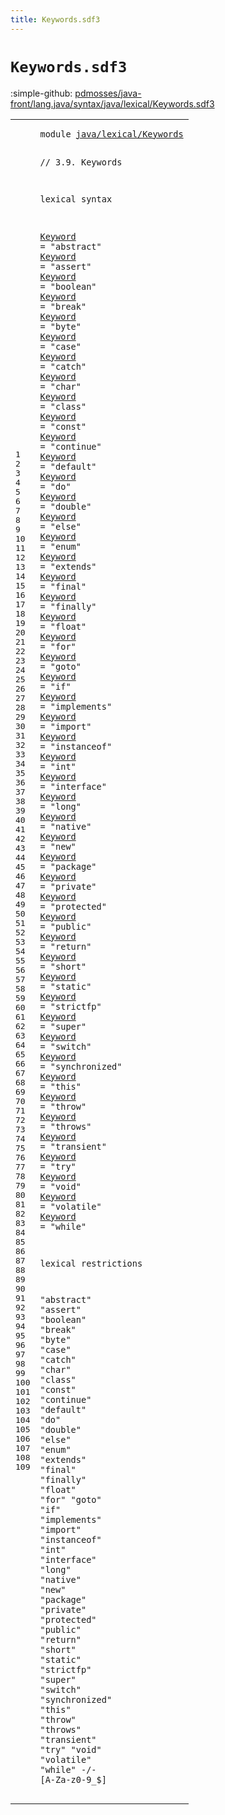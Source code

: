 ```yaml
---
title: Keywords.sdf3
---
```


# `Keywords.sdf3`

:simple-github: [pdmosses/java-front/lang.java/syntax/java/lexical/Keywords.sdf3]

[pdmosses/java-front/lang.java/syntax/java/lexical/Keywords.sdf3]: https://github.com/pdmosses/java-front/blob/master/lang.java/syntax/java/lexical/Keywords.sdf3 "The source file on GitHub"

<div class="sdf3"><table class="highlighttable"><tbody><tr><td class="linenos"><div class="linenodiv"><pre><span></span>1
2
3
4
5
6
7
8
9
10
11
12
13
14
15
16
17
18
19
20
21
22
23
24
25
26
27
28
29
30
31
32
33
34
35
36
37
38
39
40
41
42
43
44
45
46
47
48
49
50
51
52
53
54
55
56
57
58
59
60
61
62
63
64
65
66
67
68
69
70
71
72
73
74
75
76
77
78
79
80
81
82
83
84
85
86
87
88
89
90
91
92
93
94
95
96
97
98
99
100
101
102
103
104
105
106
107
108
109
</pre></div></td>
<td class="code"><pre><code><span class="keyword">module</span> <a href="../Main.sdf3#java/lexical/Keywords_120_141" id="java/lexical/Keywords_7_28" title="Referenced at ../Main.sdf3 line 8">java/lexical/Keywords</a>

<span class="layout">// 3.9. Keywords</span>

<span class="keyword">lexical syntax</span>

  <a href="../Identifiers.sdf3#Keyword_263_270" id="Keyword_66_73" title="Referenced at ../Identifiers.sdf3 line 28">Keyword</a> = <span class="cons_Lit">"abstract"</span>
  <a href="../Identifiers.sdf3#Keyword_263_270" id="Keyword_89_96" title="Referenced at ../Identifiers.sdf3 line 28">Keyword</a> = <span class="cons_Lit">"assert"</span>
  <a href="../Identifiers.sdf3#Keyword_263_270" id="Keyword_110_117" title="Referenced at ../Identifiers.sdf3 line 28">Keyword</a> = <span class="cons_Lit">"boolean"</span>
  <a href="../Identifiers.sdf3#Keyword_263_270" id="Keyword_132_139" title="Referenced at ../Identifiers.sdf3 line 28">Keyword</a> = <span class="cons_Lit">"break"</span>
  <a href="../Identifiers.sdf3#Keyword_263_270" id="Keyword_152_159" title="Referenced at ../Identifiers.sdf3 line 28">Keyword</a> = <span class="cons_Lit">"byte"</span>
  <a href="../Identifiers.sdf3#Keyword_263_270" id="Keyword_171_178" title="Referenced at ../Identifiers.sdf3 line 28">Keyword</a> = <span class="cons_Lit">"case"</span>
  <a href="../Identifiers.sdf3#Keyword_263_270" id="Keyword_190_197" title="Referenced at ../Identifiers.sdf3 line 28">Keyword</a> = <span class="cons_Lit">"catch"</span>
  <a href="../Identifiers.sdf3#Keyword_263_270" id="Keyword_210_217" title="Referenced at ../Identifiers.sdf3 line 28">Keyword</a> = <span class="cons_Lit">"char"</span>
  <a href="../Identifiers.sdf3#Keyword_263_270" id="Keyword_229_236" title="Referenced at ../Identifiers.sdf3 line 28">Keyword</a> = <span class="cons_Lit">"class"</span>
  <a href="../Identifiers.sdf3#Keyword_263_270" id="Keyword_249_256" title="Referenced at ../Identifiers.sdf3 line 28">Keyword</a> = <span class="cons_Lit">"const"</span>
  <a href="../Identifiers.sdf3#Keyword_263_270" id="Keyword_269_276" title="Referenced at ../Identifiers.sdf3 line 28">Keyword</a> = <span class="cons_Lit">"continue"</span>
  <a href="../Identifiers.sdf3#Keyword_263_270" id="Keyword_292_299" title="Referenced at ../Identifiers.sdf3 line 28">Keyword</a> = <span class="cons_Lit">"default"</span>
  <a href="../Identifiers.sdf3#Keyword_263_270" id="Keyword_314_321" title="Referenced at ../Identifiers.sdf3 line 28">Keyword</a> = <span class="cons_Lit">"do"</span>
  <a href="../Identifiers.sdf3#Keyword_263_270" id="Keyword_331_338" title="Referenced at ../Identifiers.sdf3 line 28">Keyword</a> = <span class="cons_Lit">"double"</span>
  <a href="../Identifiers.sdf3#Keyword_263_270" id="Keyword_352_359" title="Referenced at ../Identifiers.sdf3 line 28">Keyword</a> = <span class="cons_Lit">"else"</span>
  <a href="../Identifiers.sdf3#Keyword_263_270" id="Keyword_371_378" title="Referenced at ../Identifiers.sdf3 line 28">Keyword</a> = <span class="cons_Lit">"enum"</span>
  <a href="../Identifiers.sdf3#Keyword_263_270" id="Keyword_390_397" title="Referenced at ../Identifiers.sdf3 line 28">Keyword</a> = <span class="cons_Lit">"extends"</span>
  <a href="../Identifiers.sdf3#Keyword_263_270" id="Keyword_412_419" title="Referenced at ../Identifiers.sdf3 line 28">Keyword</a> = <span class="cons_Lit">"final"</span>
  <a href="../Identifiers.sdf3#Keyword_263_270" id="Keyword_432_439" title="Referenced at ../Identifiers.sdf3 line 28">Keyword</a> = <span class="cons_Lit">"finally"</span>
  <a href="../Identifiers.sdf3#Keyword_263_270" id="Keyword_454_461" title="Referenced at ../Identifiers.sdf3 line 28">Keyword</a> = <span class="cons_Lit">"float"</span>
  <a href="../Identifiers.sdf3#Keyword_263_270" id="Keyword_474_481" title="Referenced at ../Identifiers.sdf3 line 28">Keyword</a> = <span class="cons_Lit">"for"</span>
  <a href="../Identifiers.sdf3#Keyword_263_270" id="Keyword_492_499" title="Referenced at ../Identifiers.sdf3 line 28">Keyword</a> = <span class="cons_Lit">"goto"</span>
  <a href="../Identifiers.sdf3#Keyword_263_270" id="Keyword_511_518" title="Referenced at ../Identifiers.sdf3 line 28">Keyword</a> = <span class="cons_Lit">"if"</span>
  <a href="../Identifiers.sdf3#Keyword_263_270" id="Keyword_528_535" title="Referenced at ../Identifiers.sdf3 line 28">Keyword</a> = <span class="cons_Lit">"implements"</span>
  <a href="../Identifiers.sdf3#Keyword_263_270" id="Keyword_553_560" title="Referenced at ../Identifiers.sdf3 line 28">Keyword</a> = <span class="cons_Lit">"import"</span>
  <a href="../Identifiers.sdf3#Keyword_263_270" id="Keyword_574_581" title="Referenced at ../Identifiers.sdf3 line 28">Keyword</a> = <span class="cons_Lit">"instanceof"</span>
  <a href="../Identifiers.sdf3#Keyword_263_270" id="Keyword_599_606" title="Referenced at ../Identifiers.sdf3 line 28">Keyword</a> = <span class="cons_Lit">"int"</span>
  <a href="../Identifiers.sdf3#Keyword_263_270" id="Keyword_617_624" title="Referenced at ../Identifiers.sdf3 line 28">Keyword</a> = <span class="cons_Lit">"interface"</span>
  <a href="../Identifiers.sdf3#Keyword_263_270" id="Keyword_641_648" title="Referenced at ../Identifiers.sdf3 line 28">Keyword</a> = <span class="cons_Lit">"long"</span>
  <a href="../Identifiers.sdf3#Keyword_263_270" id="Keyword_660_667" title="Referenced at ../Identifiers.sdf3 line 28">Keyword</a> = <span class="cons_Lit">"native"</span>
  <a href="../Identifiers.sdf3#Keyword_263_270" id="Keyword_681_688" title="Referenced at ../Identifiers.sdf3 line 28">Keyword</a> = <span class="cons_Lit">"new"</span>
  <a href="../Identifiers.sdf3#Keyword_263_270" id="Keyword_699_706" title="Referenced at ../Identifiers.sdf3 line 28">Keyword</a> = <span class="cons_Lit">"package"</span>
  <a href="../Identifiers.sdf3#Keyword_263_270" id="Keyword_721_728" title="Referenced at ../Identifiers.sdf3 line 28">Keyword</a> = <span class="cons_Lit">"private"</span>
  <a href="../Identifiers.sdf3#Keyword_263_270" id="Keyword_743_750" title="Referenced at ../Identifiers.sdf3 line 28">Keyword</a> = <span class="cons_Lit">"protected"</span>
  <a href="../Identifiers.sdf3#Keyword_263_270" id="Keyword_767_774" title="Referenced at ../Identifiers.sdf3 line 28">Keyword</a> = <span class="cons_Lit">"public"</span>
  <a href="../Identifiers.sdf3#Keyword_263_270" id="Keyword_788_795" title="Referenced at ../Identifiers.sdf3 line 28">Keyword</a> = <span class="cons_Lit">"return"</span>
  <a href="../Identifiers.sdf3#Keyword_263_270" id="Keyword_809_816" title="Referenced at ../Identifiers.sdf3 line 28">Keyword</a> = <span class="cons_Lit">"short"</span>
  <a href="../Identifiers.sdf3#Keyword_263_270" id="Keyword_829_836" title="Referenced at ../Identifiers.sdf3 line 28">Keyword</a> = <span class="cons_Lit">"static"</span>
  <a href="../Identifiers.sdf3#Keyword_263_270" id="Keyword_850_857" title="Referenced at ../Identifiers.sdf3 line 28">Keyword</a> = <span class="cons_Lit">"strictfp"</span>
  <a href="../Identifiers.sdf3#Keyword_263_270" id="Keyword_873_880" title="Referenced at ../Identifiers.sdf3 line 28">Keyword</a> = <span class="cons_Lit">"super"</span>
  <a href="../Identifiers.sdf3#Keyword_263_270" id="Keyword_893_900" title="Referenced at ../Identifiers.sdf3 line 28">Keyword</a> = <span class="cons_Lit">"switch"</span>
  <a href="../Identifiers.sdf3#Keyword_263_270" id="Keyword_914_921" title="Referenced at ../Identifiers.sdf3 line 28">Keyword</a> = <span class="cons_Lit">"synchronized"</span>
  <a href="../Identifiers.sdf3#Keyword_263_270" id="Keyword_941_948" title="Referenced at ../Identifiers.sdf3 line 28">Keyword</a> = <span class="cons_Lit">"this"</span>
  <a href="../Identifiers.sdf3#Keyword_263_270" id="Keyword_960_967" title="Referenced at ../Identifiers.sdf3 line 28">Keyword</a> = <span class="cons_Lit">"throw"</span>
  <a href="../Identifiers.sdf3#Keyword_263_270" id="Keyword_980_987" title="Referenced at ../Identifiers.sdf3 line 28">Keyword</a> = <span class="cons_Lit">"throws"</span>
  <a href="../Identifiers.sdf3#Keyword_263_270" id="Keyword_1001_1008" title="Referenced at ../Identifiers.sdf3 line 28">Keyword</a> = <span class="cons_Lit">"transient"</span>
  <a href="../Identifiers.sdf3#Keyword_263_270" id="Keyword_1025_1032" title="Referenced at ../Identifiers.sdf3 line 28">Keyword</a> = <span class="cons_Lit">"try"</span>
  <a href="../Identifiers.sdf3#Keyword_263_270" id="Keyword_1043_1050" title="Referenced at ../Identifiers.sdf3 line 28">Keyword</a> = <span class="cons_Lit">"void"</span>
  <a href="../Identifiers.sdf3#Keyword_263_270" id="Keyword_1062_1069" title="Referenced at ../Identifiers.sdf3 line 28">Keyword</a> = <span class="cons_Lit">"volatile"</span>
  <a href="../Identifiers.sdf3#Keyword_263_270" id="Keyword_1085_1092" title="Referenced at ../Identifiers.sdf3 line 28">Keyword</a> = <span class="cons_Lit">"while"</span>

<span class="keyword">lexical restrictions</span>

  <span class="cons_Lit">"abstract"</span>
  <span class="cons_Lit">"assert"</span>
  <span class="cons_Lit">"boolean"</span>
  <span class="cons_Lit">"break"</span>
  <span class="cons_Lit">"byte"</span>
  <span class="cons_Lit">"case"</span>
  <span class="cons_Lit">"catch"</span>
  <span class="cons_Lit">"char"</span>
  <span class="cons_Lit">"class"</span>
  <span class="cons_Lit">"const"</span>
  <span class="cons_Lit">"continue"</span>
  <span class="cons_Lit">"default"</span>
  <span class="cons_Lit">"do"</span>
  <span class="cons_Lit">"double"</span>
  <span class="cons_Lit">"else"</span>
  <span class="cons_Lit">"enum"</span>
  <span class="cons_Lit">"extends"</span>
  <span class="cons_Lit">"final"</span>
  <span class="cons_Lit">"finally"</span>
  <span class="cons_Lit">"float"</span>
  <span class="cons_Lit">"for"</span>
  <span class="cons_Lit">"goto"</span>
  <span class="cons_Lit">"if"</span>
  <span class="cons_Lit">"implements"</span>
  <span class="cons_Lit">"import"</span>
  <span class="cons_Lit">"instanceof"</span>
  <span class="cons_Lit">"int"</span>
  <span class="cons_Lit">"interface"</span>
  <span class="cons_Lit">"long"</span>
  <span class="cons_Lit">"native"</span>
  <span class="cons_Lit">"new"</span>
  <span class="cons_Lit">"package"</span>
  <span class="cons_Lit">"private"</span>
  <span class="cons_Lit">"protected"</span>
  <span class="cons_Lit">"public"</span>
  <span class="cons_Lit">"return"</span>
  <span class="cons_Lit">"short"</span>
  <span class="cons_Lit">"static"</span>
  <span class="cons_Lit">"strictfp"</span>
  <span class="cons_Lit">"super"</span>
  <span class="cons_Lit">"switch"</span>
  <span class="cons_Lit">"synchronized"</span>
  <span class="cons_Lit">"this"</span>
  <span class="cons_Lit">"throw"</span>
  <span class="cons_Lit">"throws"</span>
  <span class="cons_Lit">"transient"</span>
  <span class="cons_Lit">"try"</span>
  <span class="cons_Lit">"void"</span>
  <span class="cons_Lit">"volatile"</span>
  <span class="cons_Lit">"while"</span> -/- [<span class="cons_Regular">A</span>-<span class="cons_Regular">Z</span><span class="cons_Regular">a</span>-<span class="cons_Regular">z</span><span class="cons_Regular">0</span>-<span class="cons_Regular">9</span>\_\$]
</code></pre></td></tr></tbody></table></div>